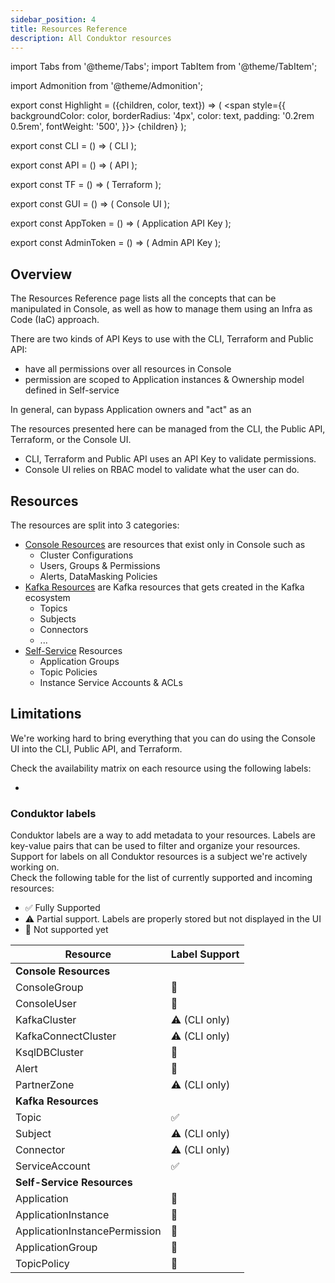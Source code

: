 ```yaml
---
sidebar_position: 4
title: Resources Reference
description: All Conduktor resources
---
```


import Tabs from '@theme/Tabs';
import TabItem from '@theme/TabItem';

import Admonition from '@theme/Admonition';

export const Highlight = ({children, color, text}) => (
<span style={{ backgroundColor: color, borderRadius: '4px', color: text, padding: '0.2rem 0.5rem', fontWeight: '500', }}>
    {children}
</span>
);

export const CLI = () => (
<Highlight color="#F8F1EE" text="#7D5E54">CLI</Highlight>
);

export const API = () => (
<Highlight color="#E7F9F5" text="#067A6F">API</Highlight>
);

export const TF = () => (
<Highlight color="#FCEFFC" text="#9C2BAD">Terraform</Highlight>
);

export const GUI = () => (
<Highlight color="#F6F4FF" text="#422D84">Console UI</Highlight>
);


export const AppToken = () => (
<Highlight color="#F0F4FF" text="#3451B2">Application API Key</Highlight>
);

export const AdminToken = () => (
<Highlight color="#FEEFF6" text="#CB1D63">Admin API Key</Highlight>
);

## Overview

The Resources Reference page lists all the concepts that can be manipulated in Console, as well as how to manage them using an Infra as Code (IaC) approach.   

There are two kinds of API Keys to use with the CLI, Terraform and Public API:
- <AdminToken /> have all permissions over all resources in Console
- <AppToken /> permission are scoped to Application instances & Ownership model defined in Self-service

In general, <AdminToken /> can bypass Application owners and "act" as an <AppToken />  

The resources presented here can be managed from the CLI, the Public API, Terraform, or the Console UI.  
- CLI, Terraform and Public API uses an API Key to validate permissions.
- Console UI relies on RBAC model to validate what the user can do.

## Resources

The resources are split into 3 categories:
- [Console Resources](/platform/reference/resource-reference/console) are resources that exist only in Console such as
  - Cluster Configurations
  - Users, Groups & Permissions
  - Alerts, DataMasking Policies
- [Kafka Resources](/platform/reference/resource-reference/kafka) are Kafka resources that gets created in the Kafka ecosystem
  - Topics
  - Subjects
  - Connectors
  - ...
- [Self-Service](/platform/reference/resource-reference/self-service) Resources
  - Application Groups
  - Topic Policies
  - Instance Service Accounts & ACLs


## Limitations

We're working hard to bring everything that you can do using the Console UI into the CLI, Public API, and Terraform.

Check the availability matrix on each resource using the following labels: 
- <CLI /> <API /> <TF /> <GUI />  

### Conduktor labels
Conduktor labels are a way to add metadata to your resources. Labels are key-value pairs that can be used to filter and organize your resources.  
Support for labels on all Conduktor resources is a subject we're actively working on.  
Check the following table for the list of currently supported and incoming resources:
- ✅ Fully Supported
- ⚠️ Partial support. Labels are properly stored but not displayed in the UI
- 🚫 Not supported yet

| Resource                      | Label Support |
|-------------------------------|---------------|
| **Console Resources**         |               |
| ConsoleGroup                  | 🚫            |
| ConsoleUser                   | 🚫            |
| KafkaCluster                  | ⚠️ (CLI only) |
| KafkaConnectCluster           | ⚠️ (CLI only) |
| KsqlDBCluster                 | 🚫            |
| Alert                         | 🚫            |
| PartnerZone                   | ⚠️ (CLI only) |
| **Kafka Resources**           |               |
| Topic                         | ✅             |
| Subject                       | ⚠️ (CLI only) |
| Connector                     | ⚠️ (CLI only) |
| ServiceAccount                | ✅             |
| **Self-Service Resources**    |               |
| Application                   | 🚫            |
| ApplicationInstance           | 🚫            |
| ApplicationInstancePermission | 🚫            |
| ApplicationGroup              | 🚫            |
| TopicPolicy                   | 🚫            |
